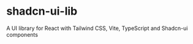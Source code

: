 # shadcn-ui-lib

A UI library for React with Tailwind CSS, Vite, TypeScript and Shadcn-ui components

